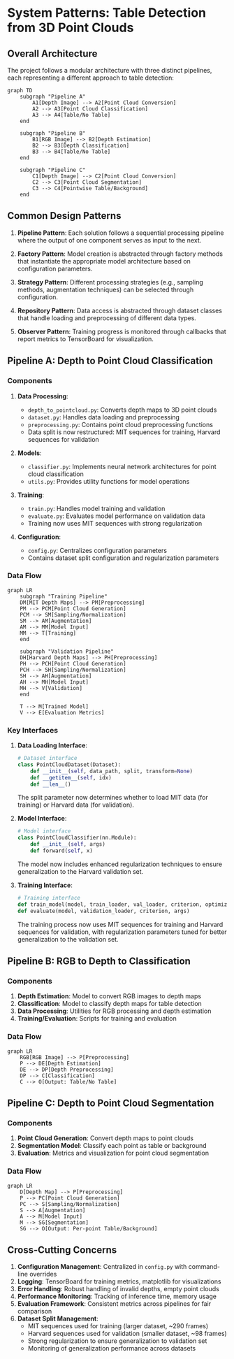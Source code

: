 # System Patterns: Table Detection from 3D Point Clouds

## Overall Architecture

The project follows a modular architecture with three distinct pipelines, each representing a different approach to table detection:

```mermaid
graph TD
    subgraph "Pipeline A"
        A1[Depth Image] --> A2[Point Cloud Conversion]
        A2 --> A3[Point Cloud Classification]
        A3 --> A4[Table/No Table]
    end
    
    subgraph "Pipeline B"
        B1[RGB Image] --> B2[Depth Estimation]
        B2 --> B3[Depth Classification]
        B3 --> B4[Table/No Table]
    end
    
    subgraph "Pipeline C"
        C1[Depth Image] --> C2[Point Cloud Conversion]
        C2 --> C3[Point Cloud Segmentation]
        C3 --> C4[Pointwise Table/Background]
    end
```

## Common Design Patterns

1. **Pipeline Pattern**: Each solution follows a sequential processing pipeline where the output of one component serves as input to the next.

2. **Factory Pattern**: Model creation is abstracted through factory methods that instantiate the appropriate model architecture based on configuration parameters.

3. **Strategy Pattern**: Different processing strategies (e.g., sampling methods, augmentation techniques) can be selected through configuration.

4. **Repository Pattern**: Data access is abstracted through dataset classes that handle loading and preprocessing of different data types.

5. **Observer Pattern**: Training progress is monitored through callbacks that report metrics to TensorBoard for visualization.

## Pipeline A: Depth to Point Cloud Classification

### Components

1. **Data Processing**:
   - `depth_to_pointcloud.py`: Converts depth maps to 3D point clouds
   - `dataset.py`: Handles data loading and preprocessing
   - `preprocessing.py`: Contains point cloud preprocessing functions
   - Data split is now restructured: MIT sequences for training, Harvard sequences for validation

2. **Models**:
   - `classifier.py`: Implements neural network architectures for point cloud classification
   - `utils.py`: Provides utility functions for model operations

3. **Training**:
   - `train.py`: Handles model training and validation
   - `evaluate.py`: Evaluates model performance on validation data
   - Training now uses MIT sequences with strong regularization

4. **Configuration**:
   - `config.py`: Centralizes configuration parameters
   - Contains dataset split configuration and regularization parameters

### Data Flow

```mermaid
graph LR
    subgraph "Training Pipeline"
    DM[MIT Depth Maps] --> PM[Preprocessing]
    PM --> PCM[Point Cloud Generation]
    PCM --> SM[Sampling/Normalization]
    SM --> AM[Augmentation]
    AM --> MM[Model Input]
    MM --> T[Training]
    end
    
    subgraph "Validation Pipeline"
    DH[Harvard Depth Maps] --> PH[Preprocessing]
    PH --> PCH[Point Cloud Generation]
    PCH --> SH[Sampling/Normalization]
    SH --> AH[Augmentation]
    AH --> MH[Model Input]
    MH --> V[Validation]
    end
    
    T --> M[Trained Model]
    V --> E[Evaluation Metrics]
```

### Key Interfaces

1. **Data Loading Interface**:
   ```python
   # Dataset interface
   class PointCloudDataset(Dataset):
       def __init__(self, data_path, split, transform=None)
       def __getitem__(self, idx)
       def __len__()
   ```
   
   The split parameter now determines whether to load MIT data (for training) 
   or Harvard data (for validation).

2. **Model Interface**:
   ```python
   # Model interface
   class PointCloudClassifier(nn.Module):
       def __init__(self, args)
       def forward(self, x)
   ```
   
   The model now includes enhanced regularization techniques to ensure generalization to the Harvard validation set.

3. **Training Interface**:
   ```python
   # Training interface
   def train_model(model, train_loader, val_loader, criterion, optimizer, scheduler, args)
   def evaluate(model, validation_loader, criterion, args)
   ```
   
   The training process now uses MIT sequences for training and Harvard sequences for validation,
   with regularization parameters tuned for better generalization to the validation set.

## Pipeline B: RGB to Depth to Classification

### Components

1. **Depth Estimation**: Model to convert RGB images to depth maps
2. **Classification**: Model to classify depth maps for table detection
3. **Data Processing**: Utilities for RGB processing and depth estimation
4. **Training/Evaluation**: Scripts for training and evaluation

### Data Flow

```mermaid
graph LR
    RGB[RGB Image] --> P[Preprocessing]
    P --> DE[Depth Estimation]
    DE --> DP[Depth Preprocessing]
    DP --> C[Classification]
    C --> O[Output: Table/No Table]
```

## Pipeline C: Depth to Point Cloud Segmentation

### Components

1. **Point Cloud Generation**: Convert depth maps to point clouds
2. **Segmentation Model**: Classify each point as table or background
3. **Evaluation**: Metrics and visualization for point cloud segmentation

### Data Flow

```mermaid
graph LR
    D[Depth Map] --> P[Preprocessing]
    P --> PC[Point Cloud Generation]
    PC --> S[Sampling/Normalization]
    S --> A[Augmentation]
    A --> M[Model Input]
    M --> SG[Segmentation]
    SG --> O[Output: Per-point Table/Background]
```

## Cross-Cutting Concerns

1. **Configuration Management**: Centralized in `config.py` with command-line overrides
2. **Logging**: TensorBoard for training metrics, matplotlib for visualizations
3. **Error Handling**: Robust handling of invalid depths, empty point clouds
4. **Performance Monitoring**: Tracking of inference time, memory usage
5. **Evaluation Framework**: Consistent metrics across pipelines for fair comparison
6. **Dataset Split Management**: 
   - MIT sequences used for training (larger dataset, ~290 frames)
   - Harvard sequences used for validation (smaller dataset, ~98 frames)
   - Strong regularization to ensure generalization to validation set
   - Monitoring of generalization performance across datasets
